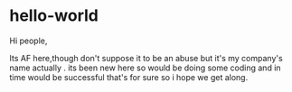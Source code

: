 # hello-world

Hi people,

Its AF here,though don't suppose it to be an abuse but it's my company's name actually .
its been new here so would be doing some coding and in time would be successful that's 
for sure so i hope we get along.

